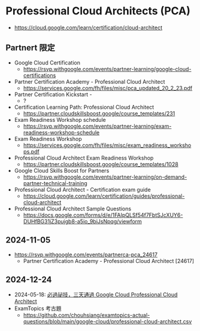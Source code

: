 # Professional Cloud Architects (PCA)

- https://cloud.google.com/learn/certification/cloud-architect

## Partnert 限定

- Google Cloud Certification 
  - https://rsvp.withgoogle.com/events/partner-learning/google-cloud-certifications
- Partner Certification Academy - Professional Cloud Architect
  - https://services.google.com/fh/files/misc/pca_updated_20_2_23.pdf
- Partner Certification Kickstart - 
  - ?
- Certification Learning Path: Professional Cloud Architect
  - https://partner.cloudskillsboost.google/course_templates/231
- Exam Readiness Workshop schedule
  - https://rsvp.withgoogle.com/events/partner-learning/exam-readiness-workshop-schedule
- Exam Readiness Workshop
  - https://services.google.com/fh/files/misc/exam_readiness_workshops.pdf
- Professional Cloud Architect Exam Readiness Workshop
  - https://partner.cloudskillsboost.google/course_templates/1028
- Google Cloud Skills Boost for Partners
  - https://rsvp.withgoogle.com/events/partner-learning/on-demand-partner-technical-training
- Professional Cloud Architect - Certification exam guide
  - https://cloud.google.com/learn/certification/guides/professional-cloud-architect
- Professional Cloud Architect Sample Questions
  - https://docs.google.com/forms/d/e/1FAIpQLSf54f7FbtSJcXUY6-DUHfBG31jZ3pujgb8-a5io_9biJsNpqg/viewform

## 2024-11-05

- https://rsvp.withgoogle.com/events/partnerca-pca_24617
  - Partner Certification Academy - Professional Cloud Architect [24617]

## 2024-12-24

- 2024-05-18: [必過祕技，三天通過 Google Cloud Professional Cloud Architect](https://medium.com/chouhsiang/必過秘訣-三天通過-google-cloud-professional-cloud-architect-524405687711)
- ExamTopics 考古題
  - https://github.com/chouhsiang/examtopics-actual-questions/blob/main/google-cloud/professional-cloud-architect.csv
